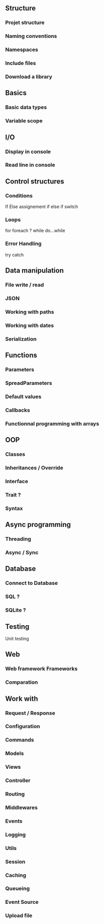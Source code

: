 
## Structure
### Projet structure
### Naming conventions
### Namespaces
### Include files
### Download a library

## Basics
### Basic data types
### Variable scope

## I/O
### Display in console
### Read line in console

## Control structures
### Conditions
If Else
assignement if
else if
switch

### Loops
for
foreach ?
while
do...while

### Error Handling
try catch

## Data manipulation
### File write / read
### JSON
### Working with paths
### Working with dates
### Serialization

## Functions
### Parameters
### SpreadParameters
### Default values
### Callbacks
### Functionnal programming with arrays

## OOP
### Classes
### Inheritances / Override
### Interface
### Trait ?
### Syntax

## Async programming
### Threading
### Async / Sync

## Database
### Connect to Database
### SQL ?
### SQLite ?

## Testing
Unit testing

## Web

### Web framework Frameworks
### Comparation

## Work with <Framework>
### Request / Response
### Configuration
### Commands
### Models
### Views
### Controller
### Routing
### Middlewares
### Events
### Logging
### Utils
### Session
### Caching
### Queueing
### Event Source
### Upload file